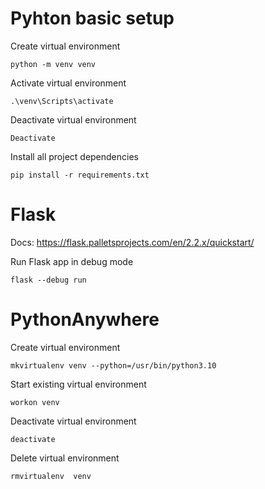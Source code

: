 # Pyhton basic setup

Create virtual environment

```
python -m venv venv
```

Activate virtual environment

```
.\venv\Scripts\activate
```

Deactivate virtual environment

```
Deactivate
```

Install all project dependencies

```
pip install -r requirements.txt
```

# Flask

Docs: https://flask.palletsprojects.com/en/2.2.x/quickstart/

Run Flask app in debug mode

```
flask --debug run
```

# PythonAnywhere

Create virtual environment

```
mkvirtualenv venv --python=/usr/bin/python3.10
```

Start existing virtual environment

```
workon venv
```

Deactivate virtual environment

```
deactivate
```

Delete virtual environment

```
rmvirtualenv  venv
```
